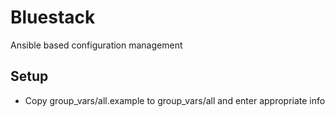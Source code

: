# Bluestack

Ansible based configuration management

## Setup

* Copy group_vars/all.example to group_vars/all and enter appropriate info
